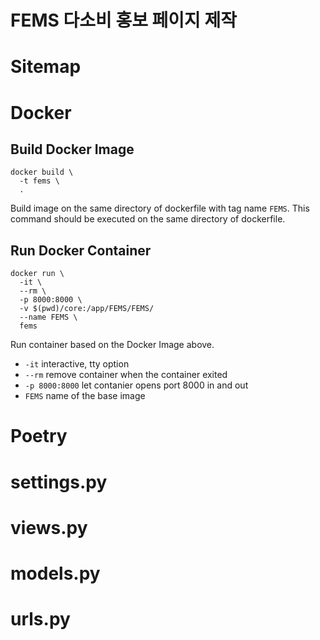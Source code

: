 # FEMS 다소비 홍보 페이지 제작

# Sitemap

# Docker
## Build Docker Image	
```docker
docker build \
  -t fems \ 
  .
```
Build image on the same directory of dockerfile with tag name `FEMS`.
This command should be executed on the same directory of dockerfile.


## Run Docker Container
```docker
docker run \
  -it \
  --rm \
  -p 8000:8000 \ 
  -v $(pwd)/core:/app/FEMS/FEMS/ 
  --name FEMS \
  fems
```
Run container based on the Docker Image above.
- `-it` interactive, tty option
- `--rm` remove container when the container exited
- `-p 8000:8000` let contanier opens port 8000 in and out
- `FEMS` name of the base image 

# Poetry

# settings.py

# views.py

# models.py

# urls.py
